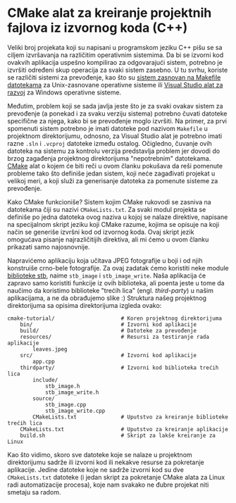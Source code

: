 ﻿# CMake alat za kreiranje projektnih fajlova iz izvornog koda (C++)
Veliki broj projekata koji su napisani u programskom jeziku C++ pišu se sa ciljem izvršavanja na različitim operativnim sistemima. Da bi se izvorni kod ovakvih aplikacija uspešno kompilirao za odgovarajući sistem, potrebno je izvršiti određeni skup operacija za svaki sistem zasebno. U tu svrhu, koriste se različiti sistemi za prevođenje, kao što su [sistem zasnovan na Makefile datotekama](https://en.wikipedia.org/wiki/Makefile) za Unix-zasnovane operativne sisteme ili [Visual Studio alat za razvoj](https://visualstudio.microsoft.com/) za Windows operativne sisteme. 

Međutim, problem koji se sada javlja jeste što je za svaki ovakav sistem za prevođenje (a ponekad i za svaku verziju sistema) potrebno čuvati datoteke specifične za njega, kako bi se prevođenje moglo izvršiti. Na primer, za prvi spomenuti sistem potrebno je imati datoteke pod nazivom `Makefile` u projektnom direktorijumu, odnosno, za Visual Studio alat je potrebno imati razne `.sln` i `.vcproj` datoteke između ostalog. Očigledno, čuvanje ovih datoteka na sistemu za kontrolu verzija predstavlja problem jer dovodi do brzog zagađenja projektnog direktorijuma "nepotrebnim" datotekama. [CMake](https://cmake.org/) alat o kojem će biti reči u ovom članku pokušava da reši pomenute probleme tako što definiše jedan sistem, koji neće zagađivati projekat u velikoj meri, a koji služi za generisanje datoteka za pomenute sisteme za prevođenje.

Kako CMake funkcioniše? Sistem kojim CMake rukovodi se zasniva na datotekama čiji su nazivi `CMakeLists.txt`. Za svaki modul projekta se definiše po jedna datoteka ovog naziva u kojoj se nalaze direktive, napisane na specijalnom skript jeziku koji CMake razume, kojima se opisuje na koji način se generiše izvršni kod od izvornog koda. Ovaj skript jezik omogućava pisanje najrazličitijih direktiva, ali mi ćemo u ovom članku prikazati samo najosnovnije.

Napravićemo aplikaciju koja učitava JPEG fotografije u boji i od njih konstruiše crno-bele fotografije. Za ovaj zadatak ćemo koristiti neke module [biblioteke stb](https://github.com/nothings/stb/), naime `stb_image` i `stb_image_write`. Naša aplikacija će zapravo samo koristiti funkcije iz ovih biblioteka, ali poenta jeste u tome da naučimo da koristimo biblioteke "trećih lica" (engl. _third-party_) u našim aplikacijama, a ne da obrađujemo slike :) Struktura našeg projektnog direktorijuma sa opisima direktorijuma izgleda ovako:
```
cmake-tutorial/						# Koren projektnog direktorijuma
	bin/							# Izvorni kod aplikacije
	build/							# Datoteke za prevođenje
	resources/						# Resursi za testiranje rada aplikacije
		leaves.jpeg
	src/							# Izvorni kod aplikacije
		app.cpp
	thirdparty/						# Izvorni kod biblioteka trećih lica
		include/
			stb_image.h
			stb_image_write.h
		source/
			stb_image.cpp
			stb_image_write.cpp
		CMakeLists.txt				# Uputstvo za kreiranje biblioteke trećih lica
	CMakeLists.txt					# Uputstvo za kreiranje aplikacije
	build.sh						# Skript za lakše kreiranje za Linux
```

Kao što vidimo, skoro sve datoteke koje se nalaze u projektnom direktorijumu sadrže ili izvorni kod ili nekakve resurse za pokretanje aplikacije. Jedine datoteke koje ne sadrže izvorni kod su dve `CMakeLists.txt` datoteke (i jedan skript za pokretanje CMake alata za Linux radi automatizacije procesa), koje nam svakako ne đubre projekat niti smetaju sa radom.
